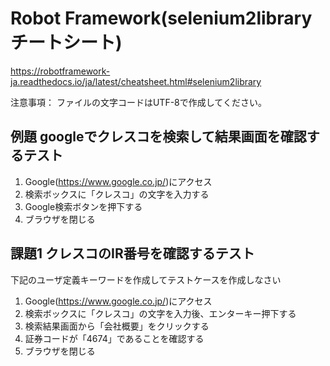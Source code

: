 # Robot Framework(selenium2library チートシート)
  https://robotframework-ja.readthedocs.io/ja/latest/cheatsheet.html#selenium2library
  
  注意事項：
  ファイルの文字コードはUTF-8で作成してください。
  
## 例題 googleでクレスコを検索して結果画面を確認するテスト
  1. Google(https://www.google.co.jp/)にアクセス
  2. 検索ボックスに「クレスコ」の文字を入力する
  3. Google検索ボタンを押下する
  4. ブラウザを閉じる

## 課題1 クレスコのIR番号を確認するテスト
  下記のユーザ定義キーワードを作成してテストケースを作成しなさい
  1. Google(https://www.google.co.jp/)にアクセス
  2. 検索ボックスに「クレスコ」の文字を入力後、エンターキー押下する
  3. 検索結果画面から「会社概要」をクリックする
  4. 証券コードが「4674」であることを確認する
  5. ブラウザを閉じる
